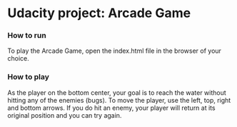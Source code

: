 # Udacity project: Arcade Game

### How to run 
To play the Arcade Game, open the index.html file in the browser of your choice. 
### How to play
As the player on the bottom center, your goal is to reach the water without hitting any of the enemies (bugs). 
To move the player, use the left, top, right and bottom arrows.
If you do hit an enemy, your player will return at its original position and you can try again.

